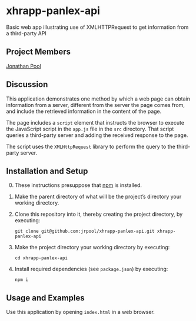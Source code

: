 # xhrapp-panlex-api
Basic web app illustrating use of XMLHTTPRequest to get information from a third-party API

## Project Members

[Jonathan Pool](https://github.com/jrpool)

## Discussion

This application demonstrates one method by which a web page can obtain information from a server, different from the server the page comes from, and include the retrieved information in the content of the page.

The page includes a `script` element that instructs the browser to execute the JavaScript script in the `app.js` file in the `src` directory. That script queries a third-party server and adding the received response to the page.

The script uses the `XMLHttpRequest` library to perform the query to the third-party server.

## Installation and Setup

0. These instructions presuppose that [npm][npm] is installed.

1. Make the parent directory of what will be the project’s directory your working directory.

2. Clone this repository into it, thereby creating the project directory, by executing:

    `git clone git@github.com:jrpool/xhrapp-panlex-api.git xhrapp-panlex-api`

2. Make the project directory your working directory by executing:

    `cd xhrapp-panlex-api`

3. Install required dependencies (see `package.json`) by executing:

    `npm i`

## Usage and Examples

Use this application by opening `index.html` in a web browser.

[npm]: https://www.npmjs.com/
